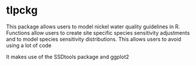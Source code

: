 # tlpckg
This package allows users to model nickel water quality guidelines in R. Functions allow users to create site specific species sensitivity adjustments and to model
species sensitivity distributions. This allows users to avoid using a lot of code

It makes use of the SSDtools package and ggplot2

